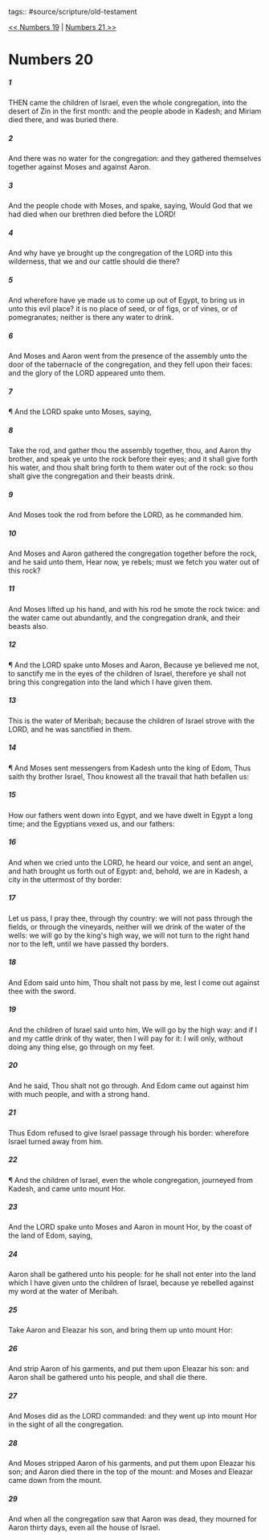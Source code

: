tags:: #source/scripture/old-testament

[<< Numbers 19](old-testament/04_Numbers/Numbers_19.md) | [Numbers 21 >>](old-testament/04_Numbers/Numbers_21.md)

# Numbers 20

##### 1

THEN came the children of Israel, even the whole congregation, into the desert of Zin in the first month: and the people abode in Kadesh; and Miriam died there, and was buried there.

##### 2

And there was no water for the congregation: and they gathered themselves together against Moses and against Aaron.

##### 3

And the people chode with Moses, and spake, saying, Would God that we had died when our brethren died before the LORD!

##### 4

And why have ye brought up the congregation of the LORD into this wilderness, that we and our cattle should die there?

##### 5

And wherefore have ye made us to come up out of Egypt, to bring us in unto this evil place? it is no place of seed, or of figs, or of vines, or of pomegranates; neither is there any water to drink.

##### 6

And Moses and Aaron went from the presence of the assembly unto the door of the tabernacle of the congregation, and they fell upon their faces: and the glory of the LORD appeared unto them.

##### 7

¶ And the LORD spake unto Moses, saying,

##### 8

Take the rod, and gather thou the assembly together, thou, and Aaron thy brother, and speak ye unto the rock before their eyes; and it shall give forth his water, and thou shalt bring forth to them water out of the rock: so thou shalt give the congregation and their beasts drink.

##### 9

And Moses took the rod from before the LORD, as he commanded him.

##### 10

And Moses and Aaron gathered the congregation together before the rock, and he said unto them, Hear now, ye rebels; must we fetch you water out of this rock?

##### 11

And Moses lifted up his hand, and with his rod he smote the rock twice: and the water came out abundantly, and the congregation drank, and their beasts also.

##### 12

¶ And the LORD spake unto Moses and Aaron, Because ye believed me not, to sanctify me in the eyes of the children of Israel, therefore ye shall not bring this congregation into the land which I have given them.

##### 13

This is the water of Meribah; because the children of Israel strove with the LORD, and he was sanctified in them.

##### 14

¶ And Moses sent messengers from Kadesh unto the king of Edom, Thus saith thy brother Israel, Thou knowest all the travail that hath befallen us:

##### 15

How our fathers went down into Egypt, and we have dwelt in Egypt a long time; and the Egyptians vexed us, and our fathers:

##### 16

And when we cried unto the LORD, he heard our voice, and sent an angel, and hath brought us forth out of Egypt: and, behold, we are in Kadesh, a city in the uttermost of thy border:

##### 17

Let us pass, I pray thee, through thy country: we will not pass through the fields, or through the vineyards, neither will we drink of the water of the wells: we will go by the king's high way, we will not turn to the right hand nor to the left, until we have passed thy borders.

##### 18

And Edom said unto him, Thou shalt not pass by me, lest I come out against thee with the sword.

##### 19

And the children of Israel said unto him, We will go by the high way: and if I and my cattle drink of thy water, then I will pay for it: I will only, without doing any thing else, go through on my feet.

##### 20

And he said, Thou shalt not go through. And Edom came out against him with much people, and with a strong hand.

##### 21

Thus Edom refused to give Israel passage through his border: wherefore Israel turned away from him.

##### 22

¶ And the children of Israel, even the whole congregation, journeyed from Kadesh, and came unto mount Hor.

##### 23

And the LORD spake unto Moses and Aaron in mount Hor, by the coast of the land of Edom, saying,

##### 24

Aaron shall be gathered unto his people: for he shall not enter into the land which I have given unto the children of Israel, because ye rebelled against my word at the water of Meribah.

##### 25

Take Aaron and Eleazar his son, and bring them up unto mount Hor:

##### 26

And strip Aaron of his garments, and put them upon Eleazar his son: and Aaron shall be gathered unto his people, and shall die there.

##### 27

And Moses did as the LORD commanded: and they went up into mount Hor in the sight of all the congregation.

##### 28

And Moses stripped Aaron of his garments, and put them upon Eleazar his son; and Aaron died there in the top of the mount: and Moses and Eleazar came down from the mount.

##### 29

And when all the congregation saw that Aaron was dead, they mourned for Aaron thirty days, even all the house of Israel.
